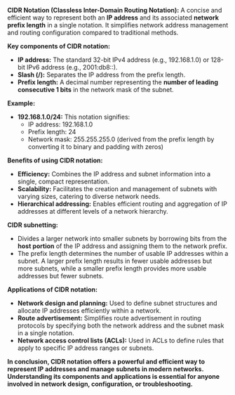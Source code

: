 **CIDR Notation (Classless Inter-Domain Routing Notation):** A concise and efficient way to represent both an **IP address** and its associated **network prefix length** in a single notation. It simplifies network address management and routing configuration compared to traditional methods.

**Key components of CIDR notation:**

- **IP address:** The standard 32-bit IPv4 address (e.g., 192.168.1.0) or 128-bit IPv6 address (e.g., 2001:db8::).
- **Slash (/):** Separates the IP address from the prefix length.
- **Prefix length:** A decimal number representing the **number of leading consecutive 1 bits** in the network mask of the subnet.

**Example:**

- **192.168.1.0/24:** This notation signifies:
    - IP address: 192.168.1.0
    - Prefix length: 24
    - Network mask: 255.255.255.0 (derived from the prefix length by converting it to binary and padding with zeros)

**Benefits of using CIDR notation:**

- **Efficiency:** Combines the IP address and subnet information into a single, compact representation.
- **Scalability:** Facilitates the creation and management of subnets with varying sizes, catering to diverse network needs.
- **Hierarchical addressing:** Enables efficient routing and aggregation of IP addresses at different levels of a network hierarchy.

**CIDR subnetting:**

- Divides a larger network into smaller subnets by borrowing bits from the **host portion** of the IP address and assigning them to the network prefix.
- The prefix length determines the number of usable IP addresses within a subnet. A larger prefix length results in fewer usable addresses but more subnets, while a smaller prefix length provides more usable addresses but fewer subnets.

**Applications of CIDR notation:**

- **Network design and planning:** Used to define subnet structures and allocate IP addresses efficiently within a network.
- **Route advertisement:** Simplifies route advertisement in routing protocols by specifying both the network address and the subnet mask in a single notation.
- **Network access control lists (ACLs):** Used in ACLs to define rules that apply to specific IP address ranges or subnets.

**In conclusion, CIDR notation offers a powerful and efficient way to represent IP addresses and manage subnets in modern networks. Understanding its components and applications is essential for anyone involved in network design, configuration, or troubleshooting.**